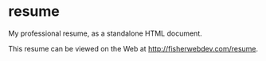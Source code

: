 resume
======

My professional resume, as a standalone HTML document.

This resume can be viewed on the Web at http://fisherwebdev.com/resume.
